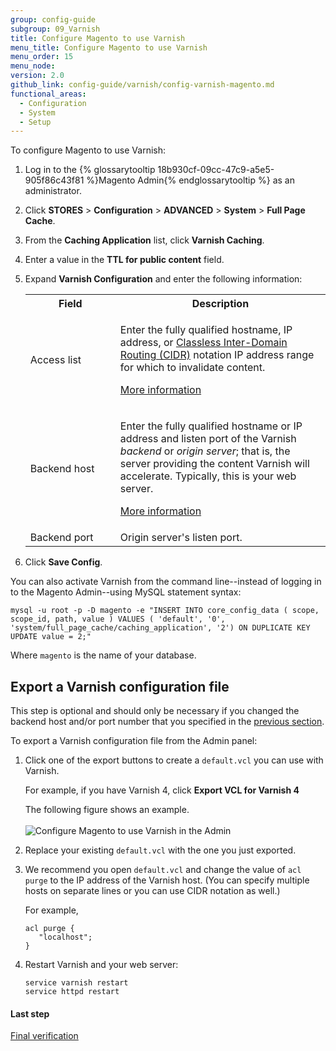 ```yaml
---
group: config-guide
subgroup: 09_Varnish
title: Configure Magento to use Varnish
menu_title: Configure Magento to use Varnish
menu_order: 15
menu_node:
version: 2.0
github_link: config-guide/varnish/config-varnish-magento.md
functional_areas:
  - Configuration
  - System
  - Setup
---
```


To configure Magento to use Varnish:

1.	Log in to the {% glossarytooltip 18b930cf-09cc-47c9-a5e5-905f86c43f81 %}Magento Admin{% endglossarytooltip %} as an administrator.
2.	Click **STORES** > **Configuration** > **ADVANCED** > **System** > **Full Page Cache**.
3.	From the **Caching Application** list, click **Varnish Caching**.
4.	Enter a value in the **TTL for public content** field.
5.	Expand **Varnish Configuration** and enter the following information:

	<table>
	<col width="30%">
  	<col width="70%">
	<tbody>
		<tr>
			<th>Field</th>
			<th>Description</th>
		</tr>
	<tr>
		<td>Access list</td>
		<td><p>Enter the fully qualified hostname, IP address, or <a href="https://www.digitalocean.com/community/tutorials/understanding-ip-addresses-subnets-and-cidr-notation-for-networking" target="&#95;blank">Classless Inter-Domain Routing (CIDR)</a> notation IP address range for which to invalidate content.</p>
			<p><a href="https://www.varnish-cache.org/docs/3.0/tutorial/purging.html" target="&#95;blank">More information</a></p></td>
	</tr>
	<tr>
		<td>Backend host</td>
		<td><p>Enter the fully qualified hostname or IP address and listen port of the Varnish <em>backend</em> or <em>origin server</em>; that is, the server providing the content Varnish will accelerate. Typically, this is your web server. </p>
		<p><a href="https://www.varnish-cache.org/docs/trunk/users-guide/vcl-backends.html" target="&#95;blank">More information</a></p></td>
	</tr>
	<tr>
		<td>Backend port</td>
		<td>Origin server's listen port.</td>
	</tr>

	</tbody>
	</table>

6.	Click **Save Config**.

<div class="bs-callout bs-callout-tip" markdown="1">
You can also activate Varnish from the command line--instead of logging in to the Magento Admin--using MySQL statement syntax:

```
mysql -u root -p -D magento -e "INSERT INTO core_config_data ( scope, scope_id, path, value ) VALUES ( 'default', '0', 'system/full_page_cache/caching_application', '2') ON DUPLICATE KEY UPDATE value = 2;"
```

Where `magento` is the name of your database.
</div>

## Export a Varnish configuration file

This step is optional and should only be necessary if you changed the backend host and/or port number that you specified in the <a href="{{ page.baseurl }}/config-guide/varnish/config-varnish-configure.html">previous section</a>.

To export a Varnish configuration file from the Admin panel:

1.	Click one of the export buttons to create a <code>default.vcl</code> you can use with Varnish.

	For example, if you have Varnish 4, click **Export VCL for Varnish 4**

	The following figure shows an example.<br><br>
	<img src="{{ site.baseurl }}/common/images/config_varnish_admin.png" alt="Configure Magento to use Varnish in the Admin">

2.	Replace your existing <code>default.vcl</code> with the one you just exported.
3.	We recommend you open `default.vcl` and change the value of `acl purge` to the IP address of the Varnish host. (You can specify multiple hosts on separate lines or you can use CIDR notation as well.)

	For example,

		acl purge {
		   "localhost";
		}

4.	Restart Varnish and your web server:

		service varnish restart
		service httpd restart

#### Last step

<a href="{{ page.baseurl }}/config-guide/varnish/config-varnish-final.html">Final verification</a>
